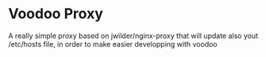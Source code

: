 # Voodoo Proxy

A really simple proxy based on jwilder/nginx-proxy that will update also yout /etc/hosts file, in order to make easier developping with voodoo
